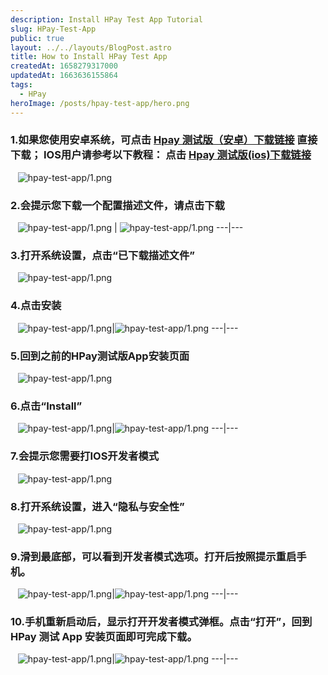 ```yaml
---
description: Install HPay Test App Tutorial
slug: HPay-Test-App
public: true
layout: ../../layouts/BlogPost.astro
title: How to Install HPay Test App
createdAt: 1658279317000
updatedAt: 1663636155864
tags:
  - HPay
heroImage: /posts/hpay-test-app/hero.png
---
```


### 1.如果您使用安卓系统，可点击 [Hpay 测试版（安卓）下载链接](https://drive.google.com/file/d/1b6PK517RANxvHX9gqrYqkDC92mpRA8CK/view?usp=share_link) 直接下载； IOS用户请参考以下教程： 点击 [Hpay 测试版(ios)下载链接](https://app.bitrise.io/app/47507a8a468db1a1/build/4420fccd-43e0-41df-af50-7a373596c1ad/artifact/4271e0d747ad1253/p/da08ac4f1d66217674f8f243d1fc10ea)
&nbsp;&nbsp;
![hpay-test-app/1.png](/posts/hpay-test-app/1.png)
### 2.会提示您下载一个配置描述文件，请点击下载
&nbsp;&nbsp;
![hpay-test-app/1.png](/posts/hpay-test-app/2.png) | ![hpay-test-app/1.png](/posts/hpay-test-app/3.png)
---|---
### 3.打开系统设置，点击“已下载描述文件”
&nbsp;&nbsp;
![hpay-test-app/1.png](/posts/hpay-test-app/4.png) 
### 4.点击安装
&nbsp;&nbsp;
![hpay-test-app/1.png](/posts/hpay-test-app/5.png)|![hpay-test-app/1.png](/posts/hpay-test-app/6.png)
---|---
### 5.回到之前的HPay测试版App安装页面
&nbsp;&nbsp;
![hpay-test-app/1.png](/posts/hpay-test-app/7.png)
### 6.点击“Install”
&nbsp;&nbsp;
![hpay-test-app/1.png](/posts/hpay-test-app/8.png)|![hpay-test-app/1.png](/posts/hpay-test-app/9.png)
---|---
### 7.会提示您需要打IOS开发者模式
&nbsp;&nbsp;
![hpay-test-app/1.png](/posts/hpay-test-app/10.png)
### 8.打开系统设置，进入“隐私与安全性”
&nbsp;&nbsp;
![hpay-test-app/1.png](/posts/hpay-test-app/11.png)
### 9.滑到最底部，可以看到开发者模式选项。打开后按照提示重启手机。
&nbsp;&nbsp;
![hpay-test-app/1.png](/posts/hpay-test-app/12.png)|![hpay-test-app/1.png](/posts/hpay-test-app/13.png)
---|---
### 10.手机重新启动后，显示打开开发者模式弹框。点击“打开”，回到 HPay 测试 App 安装页面即可完成下载。
&nbsp;&nbsp;
![hpay-test-app/1.png](/posts/hpay-test-app/14.png)|![hpay-test-app/1.png](/posts/hpay-test-app/15.png)
---|---

